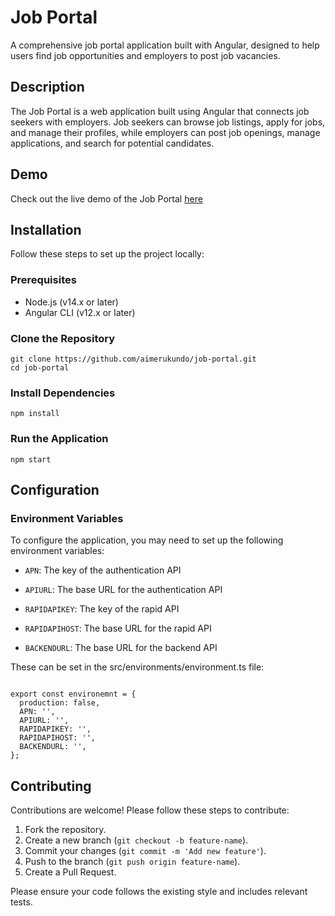 
# Job Portal

A comprehensive job portal application built with Angular, designed to help users find job opportunities and employers to post job vacancies.

## Description

The Job Portal is a web application built using Angular that connects job seekers with employers. Job seekers can browse job listings, apply for jobs, and manage their profiles, while employers can post job openings, manage applications, and search for potential candidates.

## Demo
Check out the live demo of the Job Portal [here](https://job-portal-eta-three.vercel.app)

## Installation
Follow these steps to set up the project locally:

### Prerequisites
- Node.js (v14.x or later)
- Angular CLI (v12.x or later)

### Clone the Repository
```
git clone https://github.com/aimerukundo/job-portal.git
cd job-portal
```

### Install Dependencies

```
npm install
```

### Run the Application

```
npm start
```

## Configuration

### Environment Variables

To configure the application, you may need to set up the following environment variables:
- `APN`: The key of the authentication API

- `APIURL`: The base URL for the authentication API

- `RAPIDAPIKEY`: The key of the rapid API

- `RAPIDAPIHOST`: The base URL for the rapid API

- `BACKENDURL`: The base URL for the backend API

These can be set in the src/environments/environment.ts file:

```

export const environemnt = {
  production: false,
  APN: '',
  APIURL: '',
  RAPIDAPIKEY: '',
  RAPIDAPIHOST: '',
  BACKENDURL: '',
};

```

## Contributing

Contributions are welcome! Please follow these steps to contribute:

1. Fork the repository.
2. Create a new branch (`git checkout -b feature-name`).
3. Commit your changes (`git commit -m 'Add new feature'`).
4. Push to the branch (`git push origin feature-name`).
5. Create a Pull Request.

Please ensure your code follows the existing style and includes relevant tests.



